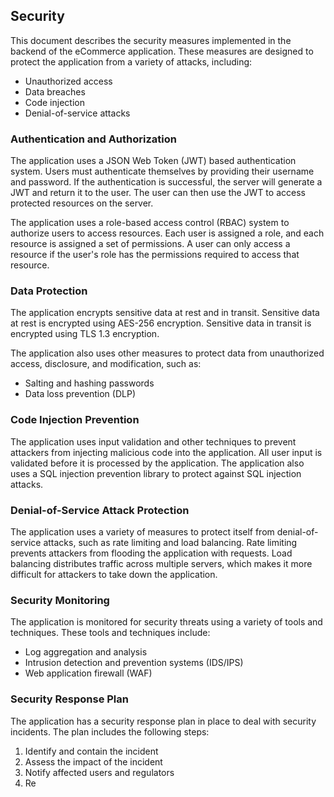 ## Security

This document describes the security measures implemented in the backend of the eCommerce application. These measures are designed to protect the application from a variety of attacks, including:

* Unauthorized access
* Data breaches
* Code injection
* Denial-of-service attacks

### Authentication and Authorization

The application uses a JSON Web Token (JWT) based authentication system. Users must authenticate themselves by providing their username and password. If the authentication is successful, the server will generate a JWT and return it to the user. The user can then use the JWT to access protected resources on the server.

The application uses a role-based access control (RBAC) system to authorize users to access resources. Each user is assigned a role, and each resource is assigned a set of permissions. A user can only access a resource if the user's role has the permissions required to access that resource.

### Data Protection

The application encrypts sensitive data at rest and in transit. Sensitive data at rest is encrypted using AES-256 encryption. Sensitive data in transit is encrypted using TLS 1.3 encryption.

The application also uses other measures to protect data from unauthorized access, disclosure, and modification, such as:

* Salting and hashing passwords
* Data loss prevention (DLP)

### Code Injection Prevention

The application uses input validation and other techniques to prevent attackers from injecting malicious code into the application. All user input is validated before it is processed by the application. The application also uses a SQL injection prevention library to protect against SQL injection attacks.

### Denial-of-Service Attack Protection

The application uses a variety of measures to protect itself from denial-of-service attacks, such as rate limiting and load balancing. Rate limiting prevents attackers from flooding the application with requests. Load balancing distributes traffic across multiple servers, which makes it more difficult for attackers to take down the application.

### Security Monitoring

The application is monitored for security threats using a variety of tools and techniques. These tools and techniques include:

* Log aggregation and analysis
* Intrusion detection and prevention systems (IDS/IPS)
* Web application firewall (WAF)

### Security Response Plan

The application has a security response plan in place to deal with security incidents. The plan includes the following steps:

1. Identify and contain the incident
2. Assess the impact of the incident
3. Notify affected users and regulators
4. Re
